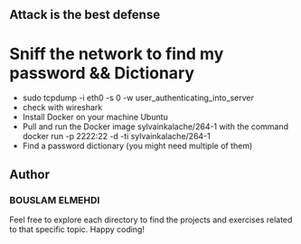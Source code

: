 ## Attack is the best defense

# Sniff the network to find my password && Dictionary
- sudo tcpdump -i eth0 -s 0 -w user_authenticating_into_server
- check with wireshark
- Install Docker on your machine Ubuntu
- Pull and run the Docker image sylvainkalache/264-1 with the command docker run -p 2222:22 -d -ti sylvainkalache/264-1
- Find a password dictionary (you might need multiple of them)
## Author

### BOUSLAM ELMEHDI

Feel free to explore each directory to find the projects and exercises related to that specific topic. Happy coding!
